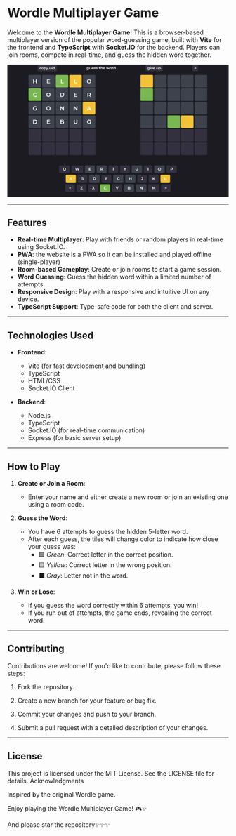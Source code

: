 # Wordle Multiplayer Game

Welcome to the **Wordle Multiplayer Game**! This is a browser-based multiplayer version of the popular word-guessing game, 
built with **Vite** for the frontend and **TypeScript** with **Socket.IO** for the backend. 
Players can join rooms, compete in real-time, and guess the hidden word together.

![Gameplay Example](https://raw.githubusercontent.com/hasan-bro-coder/multiplayer-wordle/refs/heads/master/public/preveiw.png)

---

## Features

- **Real-time Multiplayer**: Play with friends or random players in real-time using Socket.IO.
- **PWA**: the website is a PWA so it can be installed and played offline (single-player)
- **Room-based Gameplay**: Create or join rooms to start a game session.
- **Word Guessing**: Guess the hidden word within a limited number of attempts.
- **Responsive Design**: Play with a responsive and intuitive UI on any device.
- **TypeScript Support**: Type-safe code for both the client and server.

---

## Technologies Used

- **Frontend**:
  - Vite (for fast development and bundling)
  - TypeScript
  - HTML/CSS
  - Socket.IO Client

- **Backend**:
  - Node.js
  - TypeScript
  - Socket.IO (for real-time communication)
  - Express (for basic server setup)

---

## How to Play
   1. **Create or Join a Room**:
        - Enter your name and either create a new room or join an existing one using a room code.
   2. **Guess the Word**:
        - You have 6 attempts to guess the hidden 5-letter word.
        - After each guess, the tiles will change color to indicate how close your guess was:
          - 🟩 *Green*: Correct letter in the correct position.
          - 🟨 *Yellow*: Correct letter in the wrong position.
          - ⬛ *Gray*: Letter not in the word.

   3. **Win or Lose**:
        - If you guess the word correctly within 6 attempts, you win!
        - If you run out of attempts, the game ends, revealing the correct word.
      
---
## Contributing

Contributions are welcome! If you'd like to contribute, please follow these steps:

  1.  Fork the repository.

  2. Create a new branch for your feature or bug fix.

  3. Commit your changes and push to your branch.

  4. Submit a pull request with a detailed description of your changes.

---

## License

This project is licensed under the MIT License. See the LICENSE file for details.
Acknowledgments

Inspired by the original Wordle game.

Enjoy playing the Wordle Multiplayer Game! 🎮✨

And please star the repository✨✨✨
